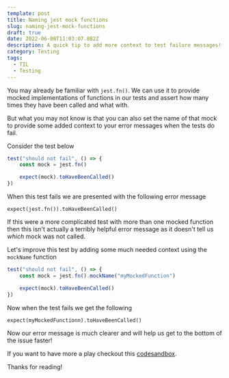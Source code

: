 ```yaml
---
template: post
title: Naming jest mock functions
slug: naming-jest-mock-functions
draft: true
date: 2022-06-08T11:03:07.882Z
description: A quick tip to add more context to test failure messages!
category: Testing
tags:
  - TIL
  - Testing
---
```

You may already be familiar with `jest.fn()`. We can use it to provide mocked implementations of functions in our tests and assert how many times they have been called and what with.

But what you may not know is that you can also set the name of that mock to provide some added context to your error messages when the tests do fail.

Consider the test below

```ts
test("should not fail", () => {
    const mock = jest.fn()

    expect(mock).toHaveBeenCalled()
})
```

When this test fails we are presented with the following error message

```log
expect(jest.fn()).toHaveBeenCalled()
```

If this were a more complicated test with more than one mocked function then this isn't actually a terribly helpful error message as it doesn't tell us *which* mock was not called.

Let's improve this test by adding some much needed context using the `mockName` function

```ts
test("should not fail", () => {
    const mock = jest.fn().mockName("myMockedFunction")

    expect(mock).toHaveBeenCalled()
})
```

Now when the test fails we get the following

```log
expect(myMockedFunctionn).toHaveBeenCalled()
```

Now our error message is much clearer and will help us get to the bottom of the issue faster!

If you want to have more a play checkout this [codesandbox](https://codesandbox.io/s/jest-fn-mockname-mnn4xi?file=/src/mockName.test.ts).

Thanks for reading!